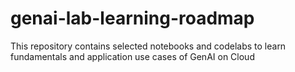 # genai-lab-learning-roadmap
This repository contains selected notebooks and codelabs to learn fundamentals and application use cases of GenAI on Cloud
